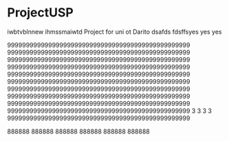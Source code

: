 # ProjectUSP
iwbtvblnnew
ihmssmaiwtd
Project for uni
ot Darito
dsafds
fdsffsyes yes yes

9999999999999999999999999999999999999999999999999
9999999999999999999999999999999999999999999999999
9999999999999999999999999999999999999999999999999
9999999999999999999999999999999999999999999999999
9999999999999999999999999999999999999999999999999
9999999999999999999999999999999999999999999999999
9999999999999999999999999999999999999999999999999
9999999999999999999999999999999999999999999999999
9999999999999999999999999999999999999999999999999
9999999999999999999999999999999999999999999999999
3
3
3
3
9999999999999999999999999999999999999999999999999

888888
888888
888888
888888
888888
888888